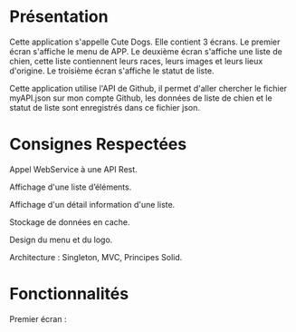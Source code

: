 # Présentation

Cette application s'appelle Cute Dogs. Elle contient 3 écrans. Le premier écran s'affiche le menu de APP. Le deuxième écran s'affiche une liste de chien, cette liste contiennent leurs races, leurs images et leurs lieux d'origine. Le troisième écran s'affiche le statut de liste.

Cette application utilise l'API de Github, il permet d'aller chercher le fichier myAPI.json sur mon compte Github, les données de liste de chien et le statut de liste sont enregistrés dans ce fichier json.


# Consignes Respectées

Appel WebService à une API Rest.

Affichage d'une liste d’éléments.

Affichage d'un détail information d'une liste.

Stockage de données en cache.

Design du menu et du logo.

Architecture : Singleton, MVC, Principes Solid.


# Fonctionnalités

Premier écran :
